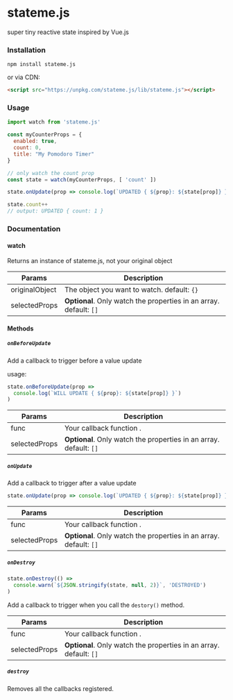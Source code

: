 # stateme.js

super tiny reactive state inspired by Vue.js

### Installation

```
npm install stateme.js
```

or via CDN:

```html
<script src="https://unpkg.com/stateme.js/lib/stateme.js"></script>
```

### Usage

```javascript
import watch from 'stateme.js'

const myCounterProps = {
  enabled: true,
  count: 0,
  title: "My Pomodoro Timer"
}

// only watch the count prop
const state = watch(myCounterProps, [ 'count' ])

state.onUpdate(prop => console.log(`UPDATED { ${prop}: ${state[prop]} }`))

state.count++
// output: UPDATED { count: 1 }
```


### Documentation

#### watch

Returns an instance of stateme.js, not your original object

| Params         | Description |
| ------         | ----------- |
| originalObject   | The object you want to watch. default: `{}`                        |
| selectedProps  | **Optional**. Only watch the properties in an array. default: `[]` |

#### Methods

##### `onBeforeUpdate`

Add a callback to trigger before a value update

usage:
```javascript
state.onBeforeUpdate(prop =>
  console.log(`WILL UPDATE { ${prop}: ${state[prop]} }`)
)
```

| Params         | Description |
| ------         | ----------- |
| func           | Your callback function          .                                   |
| selectedProps  | **Optional**. Only watch the properties in an array. default: `[]` |

##### `onUpdate`

Add a callback to trigger after a value update

```javascript
state.onUpdate(prop => console.log(`UPDATED { ${prop}: ${state[prop]} }`), ['count])
```

| Params         | Description |
| ------         | ----------- |
| func           | Your callback function          .                                   |
| selectedProps  | **Optional**. Only watch the properties in an array. default: `[]` |

##### `onDestroy`

```javascript
state.onDestroy(() =>
  console.warn(`${JSON.stringify(state, null, 2)}`, 'DESTROYED')
)
```

Add a callback to trigger when you call the `destory()` method.

| Params         | Description |
| ------         | ----------- |
| func           | Your callback function          .                                   |
| selectedProps  | **Optional**. Only watch the properties in an array. default: `[]` |

##### `destroy`

Removes all the callbacks registered.
